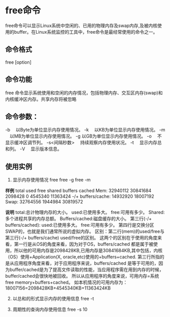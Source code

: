 # free命令
free命令可以显示Linux系统中空闲的、已用的物理内存及swap内存,及被内核使用的buffer。在Linux系统监控的工具中，free命令是最经常使用的命令之一。

## 命令格式
free [option]

## 命令功能
free 命令显示系统使用和空闲的内存情况，包括物理内存、交互区内存(swap)和内核缓冲区内存。共享内存将被忽略

## 命令参数：
-b 　以Byte为单位显示内存使用情况。 
-k 　以KB为单位显示内存使用情况。 
-m 　以MB为单位显示内存使用情况。
-g   以GB为单位显示内存使用情况。 
-o 　不显示缓冲区调节列。 
-s<间隔秒数> 　持续观察内存使用状况。 
-t 　显示内存总和列。 
-V 　显示版本信息。 

## 使用实例
1. 显示内存使用情况
free
free -g
free -m

**样例**
  total       used       free     shared    buffers     cached
Mem:      32940112   30841684    2098428          0    4545340   11363424
-/+ buffers/cache:   14932920   18007192
Swap:     32764556    1944984   30819572

**说明**
total:总计物理内存的大小。
used:已使用多大。
free:可用有多少。
Shared:多个进程共享的内存总额。
Buffers/cached:磁盘缓存的大小。
第三行(-/+ buffers/cached):
used:已使用多大。
free:可用有多少。
第四行是交换分区SWAP的，也就是我们通常所说的虚拟内存。
区别：第二行(mem)的used/free与第三行(-/+ buffers/cache) used/free的区别。 这两个的区别在于使用的角度来看，第一行是从OS的角度来看，因为对于OS，buffers/cached 都是属于被使用，所以他的可用内存是2098428KB,已用内存是30841684KB,其中包括，内核（OS）使用+Application(X, oracle,etc)使用的+buffers+cached.
第三行所指的是从应用程序角度来看，对于应用程序来说，buffers/cached 是等于可用的，因为buffer/cached是为了提高文件读取的性能，当应用程序需在用到内存的时候，buffer/cached会很快地被回收。
所以从应用程序的角度来说，可用内存=系统free memory+buffers+cached。
如本机情况的可用内存为：
18007156=2098428KB+4545340KB+11363424KB

2. 以总和的形式显示内存的使用信息
free -t

3. 周期性的查询内存使用信息
free -s 10
